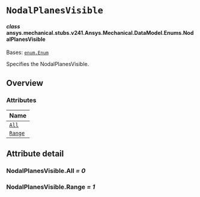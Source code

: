 # `NodalPlanesVisible`

<a id="ansys.mechanical.stubs.v241.Ansys.Mechanical.DataModel.Enums.NodalPlanesVisible"></a>

#### *class* ansys.mechanical.stubs.v241.Ansys.Mechanical.DataModel.Enums.NodalPlanesVisible

Bases: [`enum.Enum`](https://docs.python.org/3/library/enum.html#enum.Enum)

Specifies the NodalPlanesVisible.

<!-- !! processed by numpydoc !! -->

<a id="overview"></a>

## Overview

### Attributes

| Name |
| -------------------------------------- |
| [`All`](#NodalPlanesVisible.All) |
| [`Range`](#NodalPlanesVisible.Range) |

<a id="attribute-detail"></a>

## Attribute detail

<a id="NodalPlanesVisible.All"></a>

### NodalPlanesVisible.All *= 0*

<a id="NodalPlanesVisible.Range"></a>

### NodalPlanesVisible.Range *= 1*


